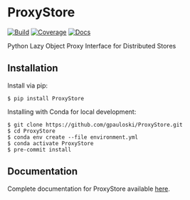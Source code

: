 # ProxyStore

[![Build](https://github.com/gpauloski/ProxyStore/actions/workflows/build.yml/badge.svg)](https://github.com/gpauloski/ProxyStore/actions)
[![Coverage](https://codecov.io/gh/gpauloski/ProxyStore/branch/main/graph/badge.svg?token=16KFBPKF0Y)](https://codecov.io/gh/gpauloski/ProxyStore)
[![Docs](https://readthedocs.org/projects/proxystore/badge/?version=latest)](https://proxystore.readthedocs.io/en/latest/?badge=latest)


Python Lazy Object Proxy Interface for Distributed Stores

## Installation

Install via pip:
```
$ pip install ProxyStore
```

Installing with Conda for local development:
```
$ git clone https://github.com/gpauloski/ProxyStore.git
$ cd ProxyStore
$ conda env create --file environment.yml
$ conda activate ProxyStore
$ pre-commit install
```

## Documentation

Complete documentation for ProxyStore available [here](https://proxystore.readthedocs.io/en/latest).
